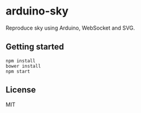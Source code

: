 # arduino-sky

Reproduce sky using Arduino, WebSocket and SVG.

## Getting started

```
npm install
bower install
npm start
```

## License

MIT
